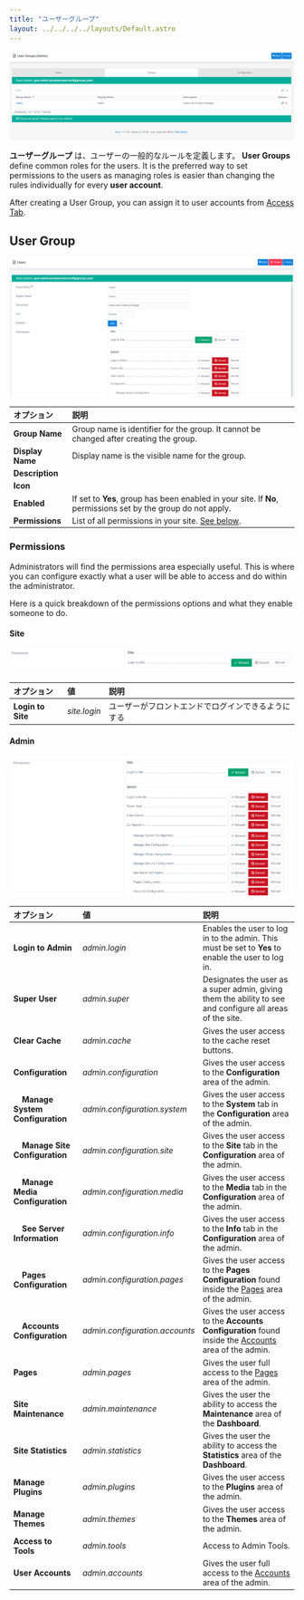 ```yaml
---
title: "ユーザーグループ"
layout: ../../../../layouts/Default.astro
---
```


![Group Listing](accounts-groups1.png)

**ユーザーグループ** は、ユーザーの一般的なルールを定義します。
**User Groups** define common roles for the users. It is the preferred way to set permissions to the users as managing roles is easier than changing the rules individually for every **user account**.

After creating a User Group, you can assign it to user accounts from [Access Tab](../01.users/#access-tab).

## User Group

![Edit Group](accounts-groups2.png)

| オプション | 説明 |
| :-----    | :----- |
| **Group Name** | Group name is identifier for the group. It cannot be changed after creating the group. |
| **Display Name** | Display name is the visible name for the group. |
| **Description** |  |
| **Icon** |  |
| **Enabled** | If set to **Yes**, group has been enabled in your site. If **No**, permissions set by the group do not apply. |
| **Permissions** | List of all permissions in your site. [See below](#permissions). |

### Permissions

Administrators will find the permissions area especially useful. This is where you can configure exactly what a user will be able to access and do within the administrator.

Here is a quick breakdown of the permissions options and what they enable someone to do.

#### Site

![Site Permissions](accounts-groups3.png)


| オプション | 値 | 説明 |
| :----- | :----- | :-----  |
| **Login to Site**  | *site.login*  | ユーザーがフロントエンドでログインできるようにする |


#### Admin

![Admin Permissions](accounts-groups3b.png)


| オプション | 値 | 説明 |
| :----- | :----- | :-----  |
| **Login to Admin**                    | *admin.login*                 | Enables the user to log in to the admin. This must be set to **Yes** to enable the user to log in. |
| **Super User**                        | *admin.super*                 | Designates the user as a super admin, giving them the ability to see and configure all areas of the site. |
| **Clear Cache**                       | *admin.cache*                 | Gives the user access to the cache reset buttons.                |
| **Configuration**                     | *admin.configuration*         | Gives the user access to the **Configuration** area of the admin. |
| &nbsp; &nbsp; **Manage System Configuration** | *admin.configuration.system* | Gives the user access to the **System** tab in the **Configuration** area of the admin.             |
| &nbsp; &nbsp; **Manage Site Configuration**  | *admin.configuration.site*    | Gives the user access to the **Site** tab in the **Configuration** area of the admin.               |
| &nbsp; &nbsp; **Manage Media Configuration** | *admin.configuration.media*   | Gives the user access to the **Media** tab in the **Configuration** area of the admin.              |
| &nbsp; &nbsp; **See Server Information** | *admin.configuration.info* | Gives the user access to the **Info** tab in the **Configuration** area of the admin.               |
| &nbsp; &nbsp; **Pages Configuration** | *admin.configuration.pages*   | Gives the user access to the **Pages Configuration** found inside the [Pages](../../03.page/05.configuration/) area of the admin.  |
| &nbsp; &nbsp; **Accounts Configuration** | *admin.configuration.accounts*   | Gives the user access to the **Accounts Configuration** found inside the [Accounts](../configuration/) area of the admin.  |
| **Pages**                             | *admin.pages*                 | Gives the user full access to the [Pages](../../03.page/) area of the admin.    |
| **Site Maintenance**                  | *admin.maintenance*           | Gives the user the ability to access the **Maintenance** area of the **Dashboard**.                              |
| **Site Statistics**                   | *admin.statistics*            | Gives the user the ability to access the **Statistics** area of the **Dashboard**.                               |
| **Manage Plugins**                    | *admin.plugins*               | Gives the user access to the **Plugins** area of the admin.                                                      |
| **Manage Themes**                     | *admin.themes*                | Gives the user access to the **Themes** area of the admin.                                                       |
| **Access to Tools**                   | *admin.tools*                 | Access to Admin Tools. |
| **User Accounts**                     | *admin.accounts*              | Gives the user full access to the [Accounts](../../accounts/) area of the admin.    |


